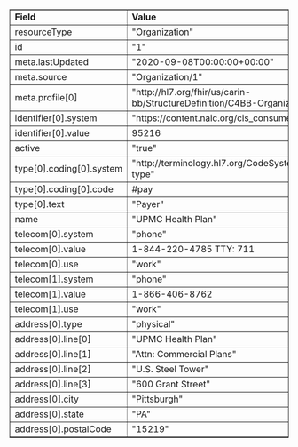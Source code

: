<table border="1"><tr><td><b>Field</b></td><td><b>Value</b></td></tr>
<tr><td>resourceType</td><td>
"Organization"
</td></tr>
<tr><td>id</td><td>
"1"
</td></tr>
<tr><td>meta.lastUpdated</td><td>
"2020-09-08T00:00:00+00:00"
</td></tr>
<tr><td>meta.source</td><td>
"Organization/1"
</td></tr>
<tr><td>meta.profile[0]</td><td>"http://hl7.org/fhir/us/carin-bb/StructureDefinition/C4BB-Organization"</td></tr>
<tr><td>identifier[0].system</td><td>
"https://content.naic.org/cis_consumer_information"
</td></tr>
<tr><td>identifier[0].value</td><td>
95216
</td></tr>
<tr><td>active</td><td>
"true"
</td></tr>
<tr><td>type[0].coding[0].system</td><td>
"http://terminology.hl7.org/CodeSystem/organization-type"
</td></tr>
<tr><td>type[0].coding[0].code</td><td>
#pay
</td></tr>
<tr><td>type[0].text</td><td>
"Payer"
</td></tr>
<tr><td>name</td><td>
"UPMC Health Plan"
</td></tr>
<tr><td>telecom[0].system</td><td>
"phone"
</td></tr>
<tr><td>telecom[0].value</td><td>
1-844-220-4785 TTY: 711
</td></tr>
<tr><td>telecom[0].use</td><td>
"work"
</td></tr>
<tr><td>telecom[1].system</td><td>
"phone"
</td></tr>
<tr><td>telecom[1].value</td><td>
1-866-406-8762
</td></tr>
<tr><td>telecom[1].use</td><td>
"work"
</td></tr>
<tr><td>address[0].type</td><td>
"physical"
</td></tr>
<tr><td>address[0].line[0]</td><td>"UPMC Health Plan"</td></tr>
<tr><td>address[0].line[1]</td><td>"Attn: Commercial Plans"</td></tr>
<tr><td>address[0].line[2]</td><td>"U.S. Steel Tower"</td></tr>
<tr><td>address[0].line[3]</td><td>"600 Grant Street"</td></tr>
<tr><td>address[0].city</td><td>
"Pittsburgh"
</td></tr>
<tr><td>address[0].state</td><td>
"PA"
</td></tr>
<tr><td>address[0].postalCode</td><td>
"15219"
</td></tr>
</table>
